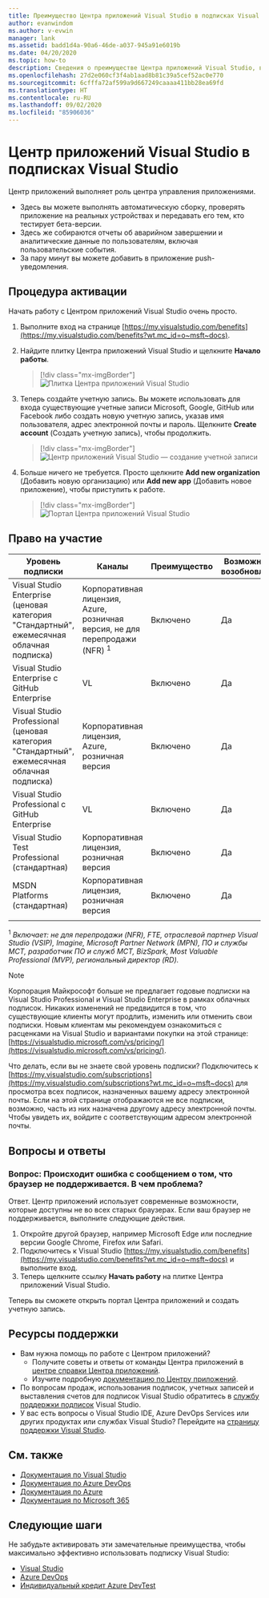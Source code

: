 ```yaml
---
title: Преимущество Центра приложений Visual Studio в подписках Visual Studio | Документация Майкрософт
author: evanwindom
ms.author: v-evwin
manager: lank
ms.assetid: badd1d4a-90a6-46de-a037-945a91e6019b
ms.date: 04/20/2020
ms.topic: how-to
description: Сведения о преимуществе Центра приложений Visual Studio, включенном в подписки Visual Studio.
ms.openlocfilehash: 27d2e060cf3f4ab1aad8b81c39a5cef52ac0e770
ms.sourcegitcommit: 6cfffa72af599a9d667249caaaa411bb28ea69fd
ms.translationtype: HT
ms.contentlocale: ru-RU
ms.lasthandoff: 09/02/2020
ms.locfileid: "85906036"
---
```

# <a name="visual-studio-app-center-in-visual-studio-subscriptions"></a>Центр приложений Visual Studio в подписках Visual Studio

Центр приложений выполняет роль центра управления приложениями.

- Здесь вы можете выполнять автоматическую сборку, проверять приложение на реальных устройствах и передавать его тем, кто тестирует бета-версии.
- Здесь же собираются отчеты об аварийном завершении и аналитические данные по пользователям, включая пользовательские события.
- За пару минут вы можете добавить в приложение push-уведомления.

## <a name="activation-steps"></a>Процедура активации
Начать работу с Центром приложений Visual Studio очень просто.
1. Выполните вход на странице [https://my.visualstudio.com/benefits](https://my.visualstudio.com/benefits?wt.mc_id=o~msft~docs).

2. Найдите плитку Центра приложений Visual Studio и щелкните **Начало работы**.
    > [!div class="mx-imgBorder"]
    > ![Плитка Центра приложений Visual Studio](_img/vs-app-center/vs-app-center-tile.png)

3. Теперь создайте учетную запись.  Вы можете использовать для входа существующие учетные записи Microsoft, Google, GitHub или Facebook либо создать новую учетную запись, указав имя пользователя, адрес электронной почты и пароль.  Щелкните **Create account** (Создать учетную запись), чтобы продолжить.
    > [!div class="mx-imgBorder"]
    > ![Центр приложений Visual Studio — создание учетной записи](_img/vs-app-center/vs-app-center-create-account.png)

4. Больше ничего не требуется.  Просто щелкните **Add new organization** (Добавить новую организацию) или **Add new app** (Добавить новое приложение), чтобы приступить к работе.
    > [!div class="mx-imgBorder"]
    > ![Портал Центра приложений Visual Studio](_img/vs-app-center/vs-app-center-portal.png)

## <a name="eligibility"></a>Право на участие

| Уровень подписки                                                 |     Каналы                                            | Преимущество                                                          | Возможность возобновления    |
|--------------------------------------------------------------------|---------------------------------------------------------|------------------------------------------------------------------|---------------|
| Visual Studio Enterprise (ценовая категория "Стандартный", ежемесячная облачная подписка)   | Корпоративная лицензия, Azure, розничная версия, не для перепродажи (NFR) <sup>1</sup> | Включено       |  Да          |
| Visual Studio Enterprise с GitHub Enterprise  | VL | Включено       |  Да          |
| Visual Studio Professional (ценовая категория "Стандартный", ежемесячная облачная подписка) | Корпоративная лицензия, Azure, розничная версия                                       | Включено                                                            |Да |
| Visual Studio Professional с GitHub Enterprise | VL                                      | Включено                                                            |Да |
| Visual Studio Test Professional (стандартная)                         | Корпоративная лицензия, розничная версия                                              | Включено                                                            |Да |
| MSDN Platforms (стандартная)                                          | Корпоративная лицензия, розничная версия                                              | Включено                                                            |Да |
||

<sup>1</sup> *Включает:  не для перепродажи (NFR), FTE, отраслевой партнер Visual Studio (VSIP), Imagine, Microsoft Partner Network (MPN), ПО и службы MCT, разработчик ПО и служб MCT, BizSpark, Most Valuable Professional (MVP), региональный директор (RD).*

> [!NOTE]
> Корпорация Майкрософт больше не предлагает годовые подписки на Visual Studio Professional и Visual Studio Enterprise в рамках облачных подписок. Никаких изменений не предвидится в том, что существующие клиенты могут продлить, изменить или отменить свои подписки. Новым клиентам мы рекомендуем ознакомиться с расценками на Visual Studio и вариантами покупки на этой странице: [https://visualstudio.microsoft.com/vs/pricing/](https://visualstudio.microsoft.com/vs/pricing/).

Что делать, если вы не знаете свой уровень подписки?  Подключитесь к [https://my.visualstudio.com/subscriptions](https://my.visualstudio.com/subscriptions?wt.mc_id=o~msft~docs) для просмотра всех подписок, назначенных вашему адресу электронной почты. Если на этой странице отображаются не все подписки, возможно, часть из них назначена другому адресу электронной почты.  Чтобы увидеть их, войдите с соответствующим адресом электронной почты.

## <a name="frequently-asked-questions"></a>Вопросы и ответы

### <a name="q--i-get-an-error-that-my-browser-is-unsupported--whats-wrong"></a>Вопрос:  Происходит ошибка с сообщением о том, что браузер не поддерживается.  В чем проблема?
Ответ.  Центр приложений использует современные возможности, которые доступны не во всех старых браузерах.  Если ваш браузер не поддерживается, выполните следующие действия.
1. Откройте другой браузер, например Microsoft Edge или последние версии Google Chrome, Firefox или Safari.
2. Подключитесь к Visual Studio [https://my.visualstudio.com/benefits](https://my.visualstudio.com/benefits?wt.mc_id=o~msft~docs) и выполните вход.
3. Теперь щелкните ссылку **Начать работу** на плитке Центра приложений Visual Studio.

Теперь вы сможете открыть портал Центра приложений и создать учетную запись.

## <a name="support-resources"></a>Ресурсы поддержки
- Вам нужна помощь по работе с Центром приложений?
  - Получите советы и ответы от команды Центра приложений в [центре справки Центра приложений](https://intercom.help/appcenter/).
  - Изучите подробную [документацию по Центру приложений](/appcenter/).
- По вопросам продаж, использования подписок, учетных записей и выставления счетов для подписок Visual Studio обратитесь в [службу поддержки подписок](https://visualstudio.microsoft.com/subscriptions/support/) Visual Studio.
- У вас есть вопросы о Visual Studio IDE, Azure DevOps Services или других продуктах или службах Visual Studio?  Перейдите на [страницу поддержки Visual Studio](https://visualstudio.microsoft.com/support/).

## <a name="see-also"></a>См. также
- [Документация по Visual Studio](https://docs.microsoft.com/visualstudio/)
- [Документация по Azure DevOps](https://docs.microsoft.com/azure/devops/)
- [Документация по Azure](https://docs.microsoft.com/azure/)
- [Документация по Microsoft 365](https://docs.microsoft.com/microsoft-365/)

## <a name="next-steps"></a>Следующие шаги
Не забудьте активировать эти замечательные преимущества, чтобы максимально эффективно использовать подписку Visual Studio:
- [Visual Studio](vs-ide-benefit.md)
- [Azure DevOps](vs-azure-devops.md)
- [Индивидуальный кредит Azure DevTest](vs-azure.md)